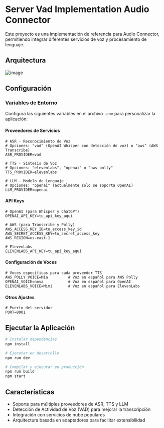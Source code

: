 # Server Vad Implementation Audio Connector

Este proyecto es una implementación de referencia para Audio Connector, permitiendo integrar diferentes servicios de voz y procesamiento de lenguaje.

## Arquitectura
![image](https://github.com/user-attachments/assets/a2188d95-2518-43ea-b602-81a4abde0cff)

## Configuración

### Variables de Entorno

Configura las siguientes variables en el archivo `.env` para personalizar la aplicación:

#### Proveedores de Servicios

```
# ASR - Reconocimiento de Voz
# Opciones: "vad" (OpenAI Whisper con detección de voz) o "aws" (AWS Transcribe)
ASR_PROVIDER=vad

# TTS - Síntesis de Voz
# Opciones: "elevenlabs", "openai" o "aws-polly"
TTS_PROVIDER=elevenlabs

# LLM - Modelo de Lenguaje
# Opciones: "openai" (actualmente solo se soporta OpenAI)
LLM_PROVIDER=openai
```

#### API Keys

```
# OpenAI (para Whisper y ChatGPT)
OPENAI_API_KEY=tu_api_key_aqui

# AWS (para Transcribe y Polly)
AWS_ACCESS_KEY_ID=tu_access_key_id
AWS_SECRET_ACCESS_KEY=tu_secret_access_key
AWS_REGION=us-east-1

# ElevenLabs
ELEVENLABS_API_KEY=tu_api_key_aqui
```

#### Configuración de Voces

```
# Voces específicas para cada proveedor TTS
AWS_POLLY_VOICE=Mia         # Voz en español para AWS Polly
OPENAI_VOICE=nova           # Voz en español para OpenAI
ELEVENLABS_VOICE=Mimi       # Voz en español para ElevenLabs
```

#### Otros Ajustes

```
# Puerto del servidor
PORT=8001
```

## Ejecutar la Aplicación

```bash
# Instalar dependencias
npm install

# Ejecutar en desarrollo
npm run dev

# Compilar y ejecutar en producción
npm run build
npm start
```

## Características

- Soporte para múltiples proveedores de ASR, TTS y LLM
- Detección de Actividad de Voz (VAD) para mejorar la transcripción
- Integración con servicios de nube populares
- Arquitectura basada en adaptadores para facilitar extensibilidad
